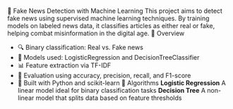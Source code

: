 📰 Fake News Detection with Machine Learning
This project aims to detect fake news using supervised machine learning techniques. By training models on labeled news data, it classifies articles as either real or fake, helping combat misinformation in the digital age.
🚀 Overview
- 🔍 Binary classification: Real vs. Fake news
- 🧠 Models used: LogisticRegression and DecisionTreeClassifier
- 📊 Feature extraction via TF-IDF
- 🧪 Evaluation using accuracy, precision, recall, and F1-score
- 🐍 Built with Python and scikit-learn
🧠 Algorithms
**Logistic Regression** A linear model ideal for binary classification tasks 
**Decision Tree** A non-linear model that splits data based on feature thresholds




